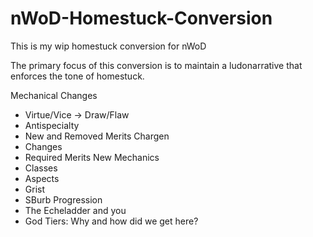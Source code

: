 # nWoD-Homestuck-Conversion
This is my wip homestuck conversion for nWoD

The primary focus of this conversion is to maintain a ludonarrative that enforces the tone of homestuck.

Mechanical Changes
  - Virtue/Vice -> Draw/Flaw
  - Antispecialty
  - New and Removed Merits
Chargen
  - Changes
  - Required Merits
New Mechanics 
  - Classes
  - Aspects
  - Grist
  - SBurb
Progression
  - The Echeladder and you
  - God Tiers: Why and how did we get here?
